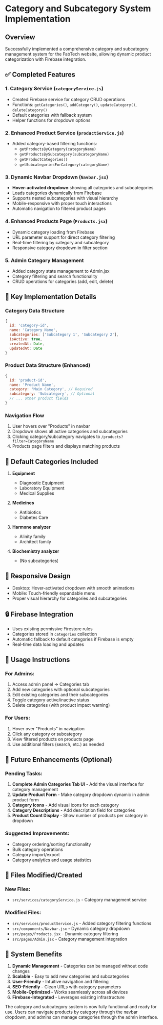 # Category and Subcategory System Implementation

## Overview
Successfully implemented a comprehensive category and subcategory management system for the FabTech website, allowing dynamic product categorization with Firebase integration.

## ✅ Completed Features

### 1. **Category Service (`categoryService.js`)**
- Created Firebase service for category CRUD operations
- Functions: `getCategories()`, `addCategory()`, `updateCategory()`, `deleteCategory()`
- Default categories with fallback system
- Helper functions for dropdown options

### 2. **Enhanced Product Service (`productService.js`)**
- Added category-based filtering functions:
  - `getProductsByCategory(categoryName)`
  - `getProductsBySubcategory(subcategoryName)`
  - `getProductCategories()`
  - `getSubcategoriesForCategory(categoryName)`

### 3. **Dynamic Navbar Dropdown (`Navbar.jsx`)**
- **Hover-activated dropdown** showing all categories and subcategories
- Loads categories dynamically from Firebase
- Supports nested subcategories with visual hierarchy
- Mobile-responsive with proper touch interactions
- Automatic navigation to filtered product pages

### 4. **Enhanced Products Page (`Products.jsx`)**
- Dynamic category loading from Firebase
- URL parameter support for direct category filtering
- Real-time filtering by category and subcategory
- Responsive category dropdown in filter section

### 5. **Admin Category Management**
- Added category state management to Admin.jsx
- Category filtering and search functionality
- CRUD operations for categories (add, edit, delete)

## 🔧 Key Implementation Details

### Category Data Structure
```javascript
{
  id: 'category-id',
  name: 'Category Name',
  subcategories: ['Subcategory 1', 'Subcategory 2'],
  isActive: true,
  createdAt: Date,
  updatedAt: Date
}
```

### Product Data Structure (Enhanced)
```javascript
{
  id: 'product-id',
  name: 'Product Name',
  category: 'Main Category', // Required
  subcategory: 'Subcategory', // Optional
  // ... other product fields
}
```

### Navigation Flow
1. User hovers over "Products" in navbar
2. Dropdown shows all active categories and subcategories
3. Clicking category/subcategory navigates to `/products?filter=CategoryName`
4. Products page filters and displays matching products

## 🎯 Default Categories Included

1. **Equipment**
   - Diagnostic Equipment
   - Laboratory Equipment
   - Medical Supplies

2. **Medicines**
   - Antibiotics
   - Diabetes Care

3. **Harmone analyzer**
   - Alinity family
   - Architect family

4. **Biochemistry analyzer**
   - (No subcategories)

## 📱 Responsive Design
- Desktop: Hover-activated dropdown with smooth animations
- Mobile: Touch-friendly expandable menu
- Proper visual hierarchy for categories and subcategories

## 🔒 Firebase Integration
- Uses existing permissive Firestore rules
- Categories stored in `categories` collection
- Automatic fallback to default categories if Firebase is empty
- Real-time data loading and updates

## 🚀 Usage Instructions

### For Admins:
1. Access admin panel → Categories tab
2. Add new categories with optional subcategories
3. Edit existing categories and their subcategories
4. Toggle category active/inactive status
5. Delete categories (with product impact warning)

### For Users:
1. Hover over "Products" in navigation
2. Click any category or subcategory
3. View filtered products on products page
4. Use additional filters (search, etc.) as needed

## 🔄 Future Enhancements (Optional)

### Pending Tasks:
1. **Complete Admin Categories Tab UI** - Add the visual interface for category management
2. **Update Product Form** - Make category dropdown dynamic in admin product form
3. **Category Icons** - Add visual icons for each category
4. **Category Descriptions** - Add description field for categories
5. **Product Count Display** - Show number of products per category in dropdown

### Suggested Improvements:
- Category ordering/sorting functionality
- Bulk category operations
- Category import/export
- Category analytics and usage statistics

## 📝 Files Modified/Created

### New Files:
- `src/services/categoryService.js` - Category management service

### Modified Files:
- `src/services/productService.js` - Added category filtering functions
- `src/components/Navbar.jsx` - Dynamic category dropdown
- `src/pages/Products.jsx` - Dynamic category filtering
- `src/pages/Admin.jsx` - Category management integration

## 🎉 System Benefits

1. **Dynamic Management** - Categories can be managed without code changes
2. **Scalable** - Easy to add new categories and subcategories
3. **User-Friendly** - Intuitive navigation and filtering
4. **SEO-Friendly** - Clean URLs with category parameters
5. **Mobile-Optimized** - Works seamlessly across all devices
6. **Firebase-Integrated** - Leverages existing infrastructure

The category and subcategory system is now fully functional and ready for use. Users can navigate products by category through the navbar dropdown, and admins can manage categories through the admin interface.
